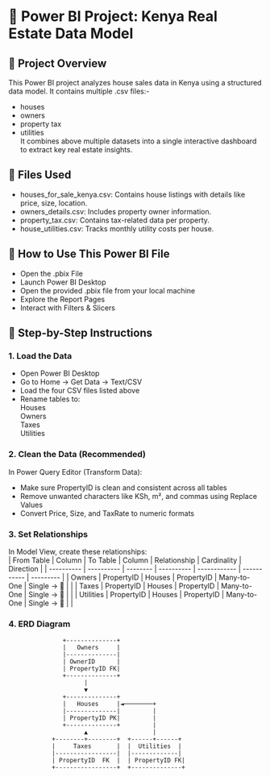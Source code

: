 # 🏡 Power BI Project: Kenya Real Estate Data Model
## 📄 Project Overview
This Power BI project analyzes house sales data in Kenya using a structured data model. It contains multiple .csv files:-    
- houses
- owners
- property tax
- utilities  
It combines above multiple datasets into a single interactive dashboard to extract key real estate insights.

## 📁 Files Used
- houses_for_sale_kenya.csv: Contains house listings with details like price, size, location.
- owners_details.csv: Includes property owner information.
- property_tax.csv: Contains tax-related data per property.
- house_utilities.csv: Tracks monthly utility costs per house.

## 🧰 How to Use This Power BI File
- Open the .pbix File  
- Launch Power BI Desktop
- Open the provided .pbix file from your local machine
- Explore the Report Pages
- Interact with Filters & Slicers

## 🧰 Step-by-Step Instructions
### 1. Load the Data
- Open Power BI Desktop
- Go to Home → Get Data → Text/CSV
- Load the four CSV files listed above
- Rename tables to:  
Houses  
Owners  
Taxes  
Utilities  
### 2. Clean the Data (Recommended)
In Power Query Editor (Transform Data):
- Make sure PropertyID is clean and consistent across all tables
- Remove unwanted characters like KSh, m², and commas using Replace Values
- Convert Price, Size, and TaxRate to numeric formats

### 3. Set Relationships
In Model View, create these relationships:  
| From Table | Column     | To Table | Column     | Relationship | Cardinality | Direction |
| ---------- | ---------- | -------- | ---------- | ------------ | ----------- | --------- |
| Owners     | PropertyID | Houses   | PropertyID | Many-to-One  | Single → 🔄 |           |
| Taxes      | PropertyID | Houses   | PropertyID | Many-to-One  | Single → 🔄 |           |
| Utilities  | PropertyID | Houses   | PropertyID | Many-to-One  | Single → 🔄 |           |
### 4. ERD Diagram
                   +--------------+
                   |   Owners     |
                   |--------------|
                   | OwnerID      |
                   | PropertyID FK|
                   +--------------+
                         |
                         ▼
                   +--------------+
                   |   Houses     |◄────────+
                   |--------------|         |
                   | PropertyID PK|         |
                   +--------------+         |
                         ▲                  |
                +--------+--------+  +------+------+ 
                |     Taxes       |  |  Utilities  |
                |-----------------|  |-------------|
                | PropertyID  FK  |  | PropertyID FK|
                +-----------------+  +--------------+
